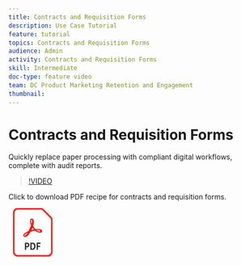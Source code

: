 ```yaml
---
title: Contracts and Requisition Forms
description: Use Case Tutorial
feature: tutorial
topics: Contracts and Requisition Forms
audience: Admin
activity: Contracts and Requisition Forms
skill: Intermediate
doc-type: feature video
team: DC Product Marketing Retention and Engagement
thumbnail:
---
```


# Contracts and Requisition Forms

Quickly replace paper processing with compliant digital workflows, complete with audit reports.

>[!VIDEO](https://video.tv.adobe.com/v/33980?hidetitle=true)

Click to download PDF recipe for contracts and requisition forms.

[![Download PDF Recipe](../assets/acrobat_PDF_96.png)](../assets/adobe-sign_set_up_a_workflow_use_case.pdf)